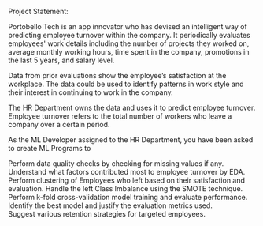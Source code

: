 Project Statement: 

Portobello Tech is an app innovator who has devised an intelligent way of predicting employee turnover within the company. It periodically evaluates employees' work details including the number of projects they worked on, average monthly working hours, time spent in the company, promotions in the last 5 years, and salary level. 

Data from prior evaluations show the employee’s satisfaction at the workplace. The data could be used to identify patterns in work style and their interest in continuing to work in the company.  

The HR Department owns the data and uses it to predict employee turnover. Employee turnover refers to the total number of workers who leave a company over a certain period. 

As the ML Developer assigned to the HR Department, you have been asked to create ML Programs to 

  Perform data quality checks by checking for missing values if any. 
  Understand what factors contributed most to employee turnover by EDA. 
  Perform clustering of Employees who left based on their satisfaction and evaluation. 
  Handle the left Class Imbalance using the SMOTE technique. 
  Perform k-fold cross-validation model training and evaluate performance.  
  Identify the best model and justify the evaluation metrics used.  
  Suggest various retention strategies for targeted employees.
  
